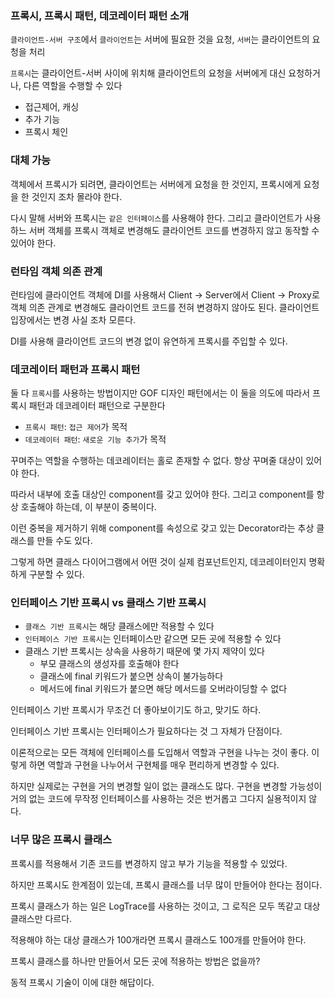 ### 프록시, 프록시 패턴, 데코레이터 패턴 소개

`클라이언트-서버 구조`에서 `클라이언트`는 서버에 필요한 것을 요청, `서버`는 클라이언트의 요청을 처리

`프록시`는 클라이언트-서버 사이에 위치해 클라이언트의 요청을 서버에게 대신 요청하거나, 다른 역할을 수행할 수 있다

- 접근제어, 캐싱
- 추가 기능
- 프록시 체인

### 대체 가능
객체에서 프록시가 되려면, 클라이언트는 서버에게 요청을 한 것인지, 프록시에게 요청을 한 것인지 조차 몰라야 한다.

다시 말해 서버와 프록시는 `같은 인터페이스`를 사용해야 한다. 그리고 클라이언트가 사용하느
서버 객체를 프록시 객체로 변경해도 클라이언트 코드를 변경하지 않고 동작할 수 있어야 한다.

### 런타임 객체 의존 관계
런타임에 클라이언트 객체에 DI를 사용해서 Client -> Server에서 Client -> Proxy로
객체 의존 관계로 변경해도 클라이언트 코드를 전혀 변경하지 않아도 된다. 클라이언트 입장에서는
변경 사실 조차 모른다.

DI를 사용해 클라이언트 코드의 변경 없이 유연하게 프록시를 주입할 수 있다.

### 데코레이터 패턴과 프록시 패턴

둘 다 `프록시`를 사용하는 방법이지만 GOF 디자인 패턴에서는 이 둘을 의도에 따라서
프록시 패턴과 데코레이터 패턴으로 구분한다

- `프록시 패턴`: `접근 제어`가 목적
- `데코레이터 패턴`: `새로운 기능 추가`가 목적

꾸며주는 역할을 수행하는 데코레이터는 홀로 존재할 수 없다.
항상 꾸며줄 대상이 있어야 한다.

따라서 내부에 호출 대상인 component를 갖고 있어야 한다.
그리고 component를 항상 호출해야 하는데, 이 부분이 중복이다.

이런 중복을 제거하기 위해 component를 속성으로 갖고 있는 Decorator라는 
추상 클래스를 만들 수도 있다.

그렇게 하면 클래스 다이어그램에서 어떤 것이 실제 컴포넌트인지, 데코레이터인지 
명확하게 구분할 수 있다.

### 인터페이스 기반 프록시 vs 클래스 기반 프록시

- `클래스 기반 프록시`는 해당 클래스에만 적용할 수 있다
- `인터페이스 기반 프록시`는 인터페이스만 같으면 모든 곳에 적용할 수 있다
- 클래스 기반 프록시는 상속을 사용하기 때문에 몇 가지 제약이 있다
  - 부모 클래스의 생성자를 호출해야 한다
  - 클래스에 final 키워드가 붙으면 상속이 불가능하다
  - 메서드에 final 키워드가 붙으면 해당 메서드를 오버라이딩할 수 없다

인터페이스 기반 프록시가 무조건 더 좋아보이기도 하고, 맞기도 하다.

인터페이스 기반 프록시는 인터페이스가 필요하다는 것 그 자체가 단점이다.

이론적으로는 모든 객체에 인터페이스를 도입해서 역할과 구현을 나누는 것이 좋다.
이렇게 하면 역할과 구현을 나누어서 구현체를 매우 편리하게 변경할 수 있다.

하지만 실제로는 구현을 거의 변경할 일이 없는 클래스도 많다.
구현을 변경할 가능성이 거의 없는 코드에 무작정 인터페이스를 사용하는 것은 번거롭고 그다지 실용적이지 않다.

### 너무 많은 프록시 클래스

프록시를 적용해서 기존 코드를 변경하지 않고 부가 기능을 적용할 수 있었다.

하지만 프록시도 한계점이 있는데, 프록시 클래스를 너무 많이 만들어야 한다는 점이다.

프록시 클래스가 하는 일은 LogTrace를 사용하는 것이고, 그 로직은 모두 똑같고 대상 클래스만 다르다.

적용해야 하는 대상 클래스가 100개라면 프록시 클래스도 100개를 만들어야 한다.

프록시 클래스를 하나만 만들어서 모든 곳에 적용하는 방법은 없을까?

동적 프록시 기술이 이에 대한 해답이다.